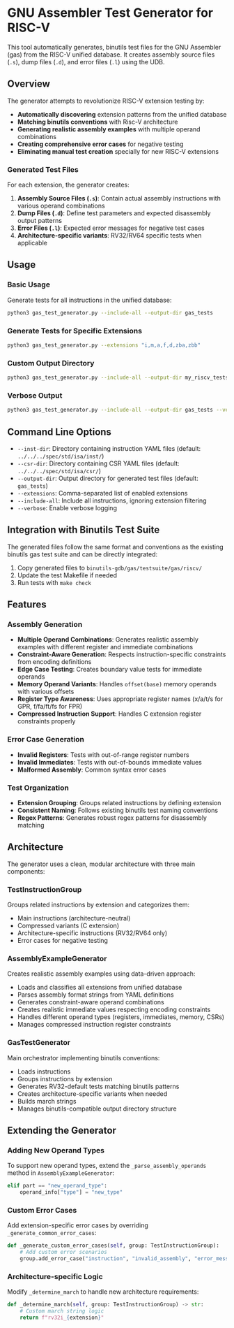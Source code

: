 # GNU Assembler Test Generator for RISC-V

This tool automatically generates, binutils test files for the GNU Assembler (gas) from the RISC-V unified database. It creates assembly source files (`.s`), dump files (`.d`), and error files (`.l`) using the UDB.

## Overview

The generator attempts to revolutionize RISC-V extension testing by:

- **Automatically discovering** extension patterns from the unified database
- **Matching binutils conventions** with Risc-V architecture
- **Generating realistic assembly examples** with multiple operand combinations
- **Creating comprehensive error cases** for negative testing
- **Eliminating manual test creation** specially for new RISC-V extensions

### Generated Test Files

For each extension, the generator creates:

1. **Assembly Source Files (`.s`)**: Contain actual assembly instructions with various operand combinations
2. **Dump Files (`.d`)**: Define test parameters and expected disassembly output patterns
3. **Error Files (`.l`)**: Expected error messages for negative test cases
4. **Architecture-specific variants**: RV32/RV64 specific tests when applicable

## Usage

### Basic Usage

Generate tests for all instructions in the unified database:

```bash
python3 gas_test_generator.py --include-all --output-dir gas_tests
```

### Generate Tests for Specific Extensions

```bash
python3 gas_test_generator.py --extensions "i,m,a,f,d,zba,zbb"
```

### Custom Output Directory

```bash
python3 gas_test_generator.py --include-all --output-dir my_riscv_tests
```

### Verbose Output

```bash
python3 gas_test_generator.py --include-all --output-dir gas_tests --verbose
```

## Command Line Options

- `--inst-dir`: Directory containing instruction YAML files (default: `../../../spec/std/isa/inst/`)
- `--csr-dir`: Directory containing CSR YAML files (default: `../../../spec/std/isa/csr/`)
- `--output-dir`: Output directory for generated test files (default: `gas_tests`)
- `--extensions`: Comma-separated list of enabled extensions
- `--include-all`: Include all instructions, ignoring extension filtering
- `--verbose`: Enable verbose logging

## Integration with Binutils Test Suite

The generated files follow the same format and conventions as the existing binutils gas test suite and can be directly integrated:

1. Copy generated files to `binutils-gdb/gas/testsuite/gas/riscv/`
2. Update the test Makefile if needed
3. Run tests with `make check`

## Features

### Assembly Generation

- **Multiple Operand Combinations**: Generates realistic assembly examples with different register and immediate combinations
- **Constraint-Aware Generation**: Respects instruction-specific constraints from encoding definitions
- **Edge Case Testing**: Creates boundary value tests for immediate operands
- **Memory Operand Variants**: Handles `offset(base)` memory operands with various offsets
- **Register Type Awareness**: Uses appropriate register names (x/a/t/s for GPR, f/fa/ft/fs for FPR)
- **Compressed Instruction Support**: Handles C extension register constraints properly

### Error Case Generation

- **Invalid Registers**: Tests with out-of-range register numbers
- **Invalid Immediates**: Tests with out-of-bounds immediate values
- **Malformed Assembly**: Common syntax error cases

### Test Organization

- **Extension Grouping**: Groups related instructions by defining extension
- **Consistent Naming**: Follows existing binutils test naming conventions
- **Regex Patterns**: Generates robust regex patterns for disassembly matching

## Architecture

The generator uses a clean, modular architecture with three main components:

### TestInstructionGroup
Groups related instructions by extension and categorizes them:
- Main instructions (architecture-neutral)
- Compressed variants (C extension)
- Architecture-specific instructions (RV32/RV64 only)
- Error cases for negative testing

### AssemblyExampleGenerator
Creates realistic assembly examples using data-driven approach:
- Loads and classifies all extensions from unified database
- Parses assembly format strings from YAML definitions
- Generates constraint-aware operand combinations
- Creates realistic immediate values respecting encoding constraints
- Handles different operand types (registers, immediates, memory, CSRs)
- Manages compressed instruction register constraints

### GasTestGenerator
Main orchestrator implementing binutils conventions:
- Loads instructions
- Groups instructions by extension
- Generates RV32-default tests matching binutils patterns
- Creates architecture-specific variants when needed
- Builds march strings
- Manages binutils-compatible output directory structure

## Extending the Generator

### Adding New Operand Types

To support new operand types, extend the `_parse_assembly_operands` method in `AssemblyExampleGenerator`:

```python
elif part == "new_operand_type":
    operand_info["type"] = "new_type"
```

### Custom Error Cases

Add extension-specific error cases by overriding `_generate_common_error_cases`:

```python
def _generate_custom_error_cases(self, group: TestInstructionGroup):
    # Add custom error scenarios
    group.add_error_case("instruction", "invalid_assembly", "error_message")
```

### Architecture-specific Logic

Modify `_determine_march` to handle new architecture requirements:

```python
def _determine_march(self, group: TestInstructionGroup) -> str:
    # Custom march string logic
    return f"rv32i_{extension}"
```
